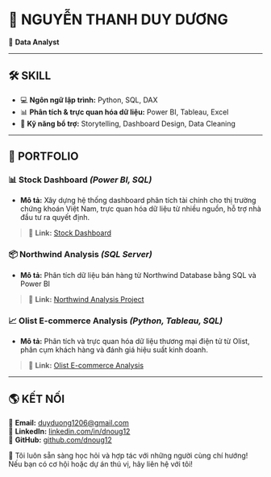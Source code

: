 # 🎯 **NGUYỄN THANH DUY DƯƠNG**  
🚀 **Data Analyst**

---

## 🛠️ **SKILL**
- 💻 **Ngôn ngữ lập trình:** Python, SQL, DAX  
- 📊 **Phân tích & trực quan hóa dữ liệu:** Power BI, Tableau, Excel  
- 🎯 **Kỹ năng bổ trợ:** Storytelling, Dashboard Design, Data Cleaning  

---

## 🚀 **PORTFOLIO**

### 📊 **Stock Dashboard** *(Power BI, SQL)*  
- **Mô tả:** Xây dựng hệ thống dashboard phân tích tài chính cho thị trường chứng khoán Việt Nam, trực quan hóa dữ liệu từ nhiều nguồn, hỗ trợ nhà đầu tư ra quyết định.  
> 📎 **Link:** [Stock Dashboard](https://github.com/dnoug12/VietStock-Project)  

### 📦 **Northwind Analysis** *(SQL Server)*  
- **Mô tả:** Phân tích dữ liệu bán hàng từ Northwind Database bằng SQL và Power BI  
> 📎 **Link:** [Northwind Analysis Project](https://github.com/dnoug12/Northwind-Project-use-SQL-Server)  

### 📈 **Olist E-commerce Analysis** *(Python, Tableau, SQL)*  
- **Mô tả:** Phân tích và trực quan hóa dữ liệu thương mại điện tử từ Olist, phân cụm khách hàng và đánh giá hiệu suất kinh doanh.  
> 📎 **Link:** [Olist E-commerce Analysis](https://github.com/dnoug12/Olist-Ecomerce-Analysis-Project)  

---

## 🌎 **KẾT NỐI**
📧 **Email:** duyduong1206@gmail.com  
🔗 **LinkedIn:** [linkedin.com/in/dnoug12](https://www.linkedin.com/in/dnoug12/)  
📂 **GitHub:** [github.com/dnoug12](https://github.com/dnoug12)  

🚀 Tôi luôn sẵn sàng học hỏi và hợp tác với những người cùng chí hướng! Nếu bạn có cơ hội hoặc dự án thú vị, hãy liên hệ với tôi!


